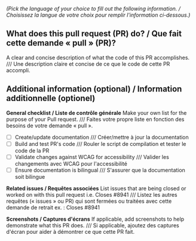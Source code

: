 _(Pick the language of your choice to fill out the following information. / Choisissez la langue de votre choix pour remplir l'information ci-dessous.)_

## What does this pull request (PR) do? / Que fait cette demande « pull » (PR)?
A clear and concise description of what the code of this PR accomplishes. /// Une description claire et concise de ce que le code de cette PR accompli.

## Additional information (optional) / Information additionnelle (optionel)

**General checklist / Liste de contrôle générale**
Make your own list for the purpose of your Pull request. /// Faites votre propre liste en fonction des besoins de votre demande « pull ».

- [ ] Create/update documentation /// Créer/mettre à jour la documentation
- [ ] Build and test PR's code /// Rouler le script de compilation et tester le code de la PR
- [ ] Validate changes against WCAG for accessibility /// Valider les changements avec WCAG pour l'accessibilité
- [ ] Ensure documentation is bilingual /// S'assurer que la documentation soit bilingue

**Related issues / Requêtes associées**
List issues that are being closed or worked on with this pull request i.e. Closes #8941 /// Listez les autres requêtes (« issues » ou PR) qui sont fermées ou traitées avec cette demande de retrait ex. : Closes #8941

**Screenshots / Captures d'écrans**
If applicable, add screenshots to help demonstrate what this PR does. /// Si applicable, ajoutez des captures d'écran pour aider à démontrer ce que cette PR fait.
